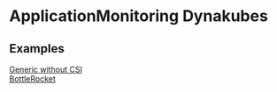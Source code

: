 # ApplicationMonitoring Dynakubes

## Examples  

[Generic without CSI](./dynakube-applicationMonitoring-generic-without-csi.yml)  
[BottleRocket](./dynakube-applicationMonitoring-bottlerocket.yml)